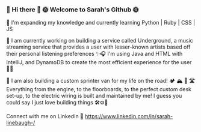 ### 🌱 Hi there 🍃  🌞 Welcome to Sarah's Github 🌞


📓 I'm expanding my knowledge and currently learning Python | Ruby | CSS | JS

👾 I am currently working on building a service called Underground, a music streaming service that provides a user with lesser-known artists based off their personal listening preferences ✨🎧 I'm using Java and HTML with IntelliJ, and DynamoDB to create the most efficient experience for the user 💪🏼

🚐 I am also building a custom sprinter van for my life on the road! 🏕 🏔 🗾 🛣 
Everything from the engine, to the floorboards, to the perfect custom desk set-up, to the electric wiring is built and maintained by me! I guess you could say I just love building things 🛠⚙️🔧

Connect with me on LinkedIn 🔗 https://www.linkedin.com/in/sarah-linebaugh-/

<!--
**sarahlineb/sarahlineb** is a ✨ _special_ ✨ repository because its `README.md` (this file) appears on your GitHub profile.
-->
